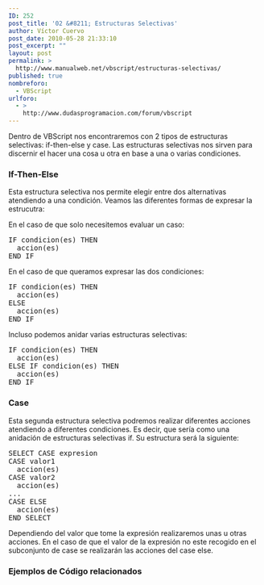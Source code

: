 ```yaml
---
ID: 252
post_title: '02 &#8211; Estructuras Selectivas'
author: Víctor Cuervo
post_date: 2010-05-28 21:33:10
post_excerpt: ""
layout: post
permalink: >
  http://www.manualweb.net/vbscript/estructuras-selectivas/
published: true
nombreforo:
  - VBScript
urlforo:
  - >
    http://www.dudasprogramacion.com/forum/vbscript
---
```

<!--TOC-->
Dentro de VBScript nos encontraremos con 2 tipos de estructuras selectivas: if-then-else y case. Las estructuras selectivas nos sirven para discernir el hacer una cosa u otra en base a una o varias condiciones.
<h3>If-Then-Else</h3>
Esta estructura selectiva nos permite elegir entre dos alternativas atendiendo a una condición. Veamos las diferentes formas de expresar la estrucutra:

En el caso de que solo necesitemos evaluar un caso:
<pre lang="vbscript">IF condicion(es) THEN
  accion(es)
END IF</pre>
En el caso de que queramos expresar las dos condiciones:
<pre lang="vbscript">IF condicion(es) THEN
  accion(es)
ELSE
  accion(es)
END IF</pre>
Incluso podemos anidar varias estructuras selectivas:
<pre lang="vbscript">IF condicion(es) THEN
  accion(es)
ELSE IF condicion(es) THEN
  accion(es)
END IF</pre>
<h3>Case</h3>
Esta segunda estructura selectiva podremos realizar diferentes acciones atendiendo a diferentes condiciones. Es decir, que sería como una anidación de estructuras selectivas if. Su estructura será la siguiente:
<pre lang="vbscript">SELECT CASE expresion
CASE valor1
  accion(es)
CASE valor2
  accion(es)
...
CASE ELSE
  accion(es)
END SELECT</pre>
Dependiendo del valor que tome la expresión realizaremos unas u otras acciones. En el caso de que el valor de la expresión no este recogido en el subconjunto de case se realizarán las acciones del case else.
<h3>Ejemplos de Código relacionados</h3>
